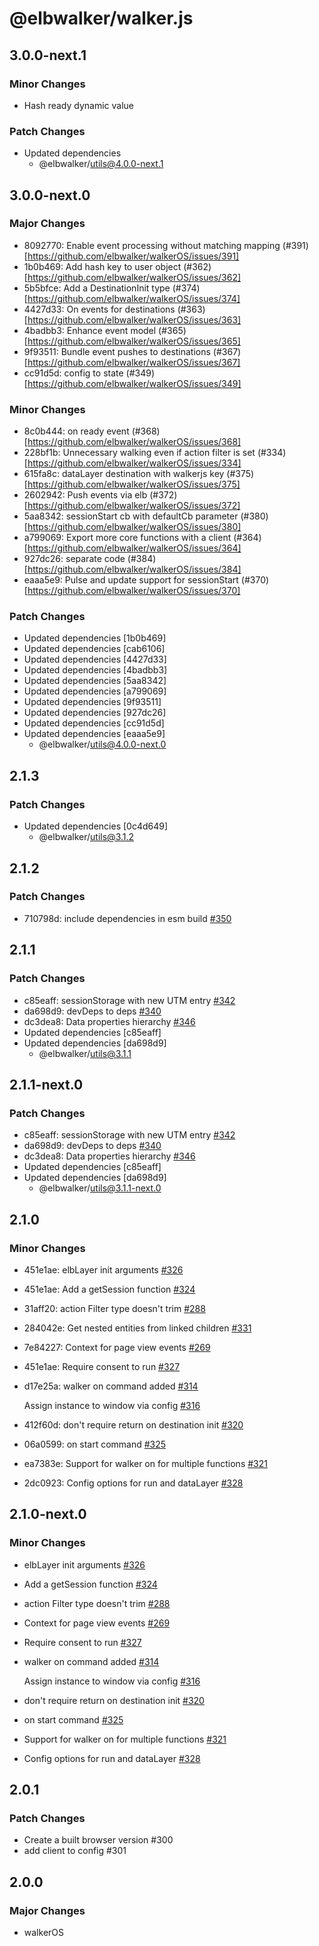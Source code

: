 # @elbwalker/walker.js

## 3.0.0-next.1

### Minor Changes

- Hash ready dynamic value

### Patch Changes

- Updated dependencies
  - @elbwalker/utils@4.0.0-next.1

## 3.0.0-next.0

### Major Changes

- 8092770: Enable event processing without matching mapping
  (#391)[https://github.com/elbwalker/walkerOS/issues/391]
- 1b0b469: Add hash key to user object
  (#362)[https://github.com/elbwalker/walkerOS/issues/362]
- 5b5bfce: Add a DestinationInit type
  (#374)[https://github.com/elbwalker/walkerOS/issues/374]
- 4427d33: On events for destinations
  (#363)[https://github.com/elbwalker/walkerOS/issues/363]
- 4badbb3: Enhance event model
  (#365)[https://github.com/elbwalker/walkerOS/issues/365]
- 9f93511: Bundle event pushes to destinations
  (#367)[https://github.com/elbwalker/walkerOS/issues/367]
- cc91d5d: config to state
  (#349)[https://github.com/elbwalker/walkerOS/issues/349]

### Minor Changes

- 8c0b444: on ready event
  (#368)[https://github.com/elbwalker/walkerOS/issues/368]
- 228bf1b: Unnecessary walking even if action filter is set
  (#334)[https://github.com/elbwalker/walkerOS/issues/334]
- 615fa8c: dataLayer destination with walkerjs key
  (#375)[https://github.com/elbwalker/walkerOS/issues/375]
- 2602942: Push events via elb
  (#372)[https://github.com/elbwalker/walkerOS/issues/372]
- 5aa8342: sessionStart cb with defaultCb parameter
  (#380)[https://github.com/elbwalker/walkerOS/issues/380]
- a799069: Export more core functions with a client
  (#364)[https://github.com/elbwalker/walkerOS/issues/364]
- 927dc26: separate code
  (#384)[https://github.com/elbwalker/walkerOS/issues/384]
- eaaa5e9: Pulse and update support for sessionStart
  (#370)[https://github.com/elbwalker/walkerOS/issues/370]

### Patch Changes

- Updated dependencies [1b0b469]
- Updated dependencies [cab6106]
- Updated dependencies [4427d33]
- Updated dependencies [4badbb3]
- Updated dependencies [5aa8342]
- Updated dependencies [a799069]
- Updated dependencies [9f93511]
- Updated dependencies [927dc26]
- Updated dependencies [cc91d5d]
- Updated dependencies [eaaa5e9]
  - @elbwalker/utils@4.0.0-next.0

## 2.1.3

### Patch Changes

- Updated dependencies [0c4d649]
  - @elbwalker/utils@3.1.2

## 2.1.2

### Patch Changes

- 710798d: include dependencies in esm build
  [#350](https://github.com/elbwalker/walkerOS/issues/350)

## 2.1.1

### Patch Changes

- c85eaff: sessionStorage with new UTM entry
  [#342](https://github.com/elbwalker/walkerOS/issues/342)
- da698d9: devDeps to deps
  [#340](https://github.com/elbwalker/walkerOS/issues/340)
- dc3dea8: Data properties hierarchy
  [#346](https://github.com/elbwalker/walkerOS/issues/346)
- Updated dependencies [c85eaff]
- Updated dependencies [da698d9]
  - @elbwalker/utils@3.1.1

## 2.1.1-next.0

### Patch Changes

- c85eaff: sessionStorage with new UTM entry
  [#342](https://github.com/elbwalker/walkerOS/issues/342)
- da698d9: devDeps to deps
  [#340](https://github.com/elbwalker/walkerOS/issues/340)
- dc3dea8: Data properties hierarchy
  [#346](https://github.com/elbwalker/walkerOS/issues/346)
- Updated dependencies [c85eaff]
- Updated dependencies [da698d9]
  - @elbwalker/utils@3.1.1-next.0

## 2.1.0

### Minor Changes

- 451e1ae: elbLayer init arguments
  [#326](https://github.com/elbwalker/walkerOS/issues/326)
- 451e1ae: Add a getSession function
  [#324](https://github.com/elbwalker/walkerOS/issues/324)
- 31aff20: action Filter type doesn't trim
  [#288](https://github.com/elbwalker/walkerOS/issues/288)
- 284042e: Get nested entities from linked children
  [#331](https://github.com/elbwalker/walkerOS/issues/331)
- 7e84227: Context for page view events
  [#269](https://github.com/elbwalker/walkerOS/issues/269)
- 451e1ae: Require consent to run
  [#327](https://github.com/elbwalker/walkerOS/issues/327)
- d17e25a: walker on command added
  [#314](https://github.com/elbwalker/walkerOS/issues/314)

  Assign instance to window via config
  [#316](https://github.com/elbwalker/walkerOS/issues/316)

- 412f60d: don't require return on destination init
  [#320](https://github.com/elbwalker/walkerOS/issues/320)
- 06a0599: on start command
  [#325](https://github.com/elbwalker/walkerOS/issues/325)
- ea7383e: Support for walker on for multiple functions
  [#321](https://github.com/elbwalker/walkerOS/issues/321)
- 2dc0923: Config options for run and dataLayer
  [#328](https://github.com/elbwalker/walkerOS/issues/328)

## 2.1.0-next.0

### Minor Changes

- elbLayer init arguments
  [#326](https://github.com/elbwalker/walkerOS/issues/326)
- Add a getSession function
  [#324](https://github.com/elbwalker/walkerOS/issues/324)
- action Filter type doesn't trim
  [#288](https://github.com/elbwalker/walkerOS/issues/288)
- Context for page view events
  [#269](https://github.com/elbwalker/walkerOS/issues/269)
- Require consent to run
  [#327](https://github.com/elbwalker/walkerOS/issues/327)
- walker on command added
  [#314](https://github.com/elbwalker/walkerOS/issues/314)

  Assign instance to window via config
  [#316](https://github.com/elbwalker/walkerOS/issues/316)

- don't require return on destination init
  [#320](https://github.com/elbwalker/walkerOS/issues/320)
- on start command [#325](https://github.com/elbwalker/walkerOS/issues/325)
- Support for walker on for multiple functions
  [#321](https://github.com/elbwalker/walkerOS/issues/321)
- Config options for run and dataLayer
  [#328](https://github.com/elbwalker/walkerOS/issues/328)

## 2.0.1

### Patch Changes

- Create a built browser version #300
- add client to config #301

## 2.0.0

### Major Changes

- walkerOS
